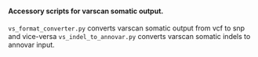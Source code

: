 #### Accessory scripts for varscan somatic output.

`vs_format_converter.py` converts varscan somatic output from vcf to snp and vice-versa 
`vs_indel_to_annovar.py` converts varscan somatic indels to annovar input. 
